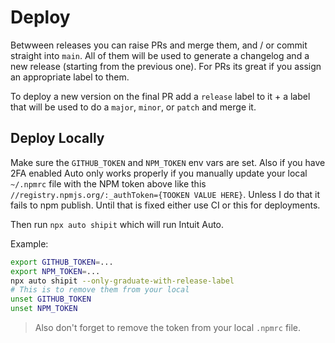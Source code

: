 # Deploy

Betwween releases you can raise PRs and merge them, and / or commit straight into `main`.
All of them will be used to generate a changelog and a new release (starting from the previous one). For PRs its great if you assign an appropriate label to them.

To deploy a new version on the final PR add a `release` label to it + a label that will be used to do a `major`, `minor`, or `patch` and merge it.

## Deploy Locally

Make sure the `GITHUB_TOKEN` and `NPM_TOKEN` env vars are set. Also if you have 2FA enabled Auto only works properly if you manually update your local `~/.npmrc` file with the NPM token above like this `//registry.npmjs.org/:_authToken={TOOKEN VALUE HERE}`.
Unless I do that it fails to npm publish. Until that is fixed either use CI or this for deployments.

Then run `npx auto shipit` which will run Intuit Auto.

Example:

```bash
export GITHUB_TOKEN=...
export NPM_TOKEN=...
npx auto shipit --only-graduate-with-release-label
# This is to remove them from your local
unset GITHUB_TOKEN
unset NPM_TOKEN
```

> Also don't forget to remove the token from your local `.npmrc` file.
